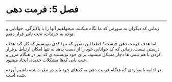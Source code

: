 # فصل 5: فرمت دهی

---



زمانی که دیگران به سورس کد ما نگاه میکنند، میخواهیم آنها را با پاکیزگی، خوانایی و توجه به جزئیات، تحت تاثیر قرار دهیم. 

اما هدف فرمت دهی چیست؟ قطعا این تصور که تنها کدی بنویسیم که کار کند هدف درستی نیست. زمانی که کد خوانایی خود را از دست بدهد نه تنها امکان ارتباط برقرار کردن با هم تیمی ها دچار مشکل میشود، برای خود نویسنده ی کد نیز در هنگام مرور و عیب یابی کدها مشکلات جدیدی ایجاد میشود.

در ادامه با مواردی که هنگام فرمت دهی به کدهای خود باید در نظر داشته باشیم آورده شده است.



